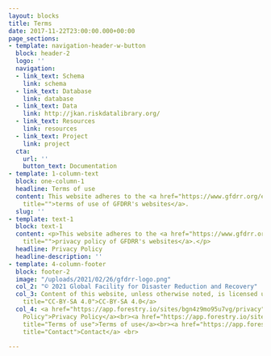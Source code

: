 ```yaml
---
layout: blocks
title: Terms
date: 2017-11-22T23:00:00.000+00:00
page_sections:
- template: navigation-header-w-button
  block: header-2
  logo: ''
  navigation:
  - link_text: Schema
    link: schema
  - link_text: Database
    link: database
  - link_text: Data
    link: http://jkan.riskdatalibrary.org/
  - link_text: Resources
    link: resources
  - link_text: Project
    link: project
  cta:
    url: ''
    button_text: Documentation
- template: 1-column-text
  block: one-column-1
  headline: Terms of use
  content: This website adheres to the <a href="https://www.gfdrr.org/en/terms-of-use"
    title="">terms of use of GFDRR's websites</a>.
  slug: ''
- template: text-1
  block: text-1
  content: <p>This website adheres to the <a href="https://www.gfdrr.org/en/privacy-policy"
    title="">privacy policy of GFDRR's websites</a>.</p>
  headline: Privacy Policy
  headline-description: ''
- template: 4-column-footer
  block: footer-2
  image: "/uploads/2021/02/26/gfdrr-logo.png"
  col_2: "© 2021 Global Facility for Disaster Reduction and Recovery"
  col_3: Content of this website, unless otherwise noted, is licensed under <a href="https://creativecommons.org/licenses/by-sa/4.0/legalcode"
    title="CC-BY-SA 4.0">CC-BY-SA 4.0</a>
  col_4: <a href="https://app.forestry.io/sites/bgn4z9mo95u7vg/privacy" title="Privacy
    Policy">Privacy Policy</a><br><a href="https://app.forestry.io/sites/bgn4z9mo95u7vg/#/pages/index-md/"
    title="Terms of use">Terms of use</a><br><a href="https://app.forestry.io/sites/bgn4z9mo95u7vg/Contact"
    title="Contact">Contact</a> <br>

---
```

